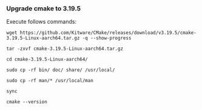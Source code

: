 ### Upgrade cmake to 3.19.5
Execute follows commands:
```shell script
wget https://github.com/Kitware/CMake/releases/download/v3.19.5/cmake-3.19.5-Linux-aarch64.tar.gz -q --show-progress
```

```shell script
tar -zxvf cmake-3.19.5-Linux-aarch64.tar.gz
```

```shell script
cd cmake-3.19.5-Linux-aarch64/
```

```shell script
sudo cp -rf bin/ doc/ share/ /usr/local/
```

```shell script
sudo cp -rf man/* /usr/local/man
```

```shell script
sync
```

```shell script
cmake --version
```